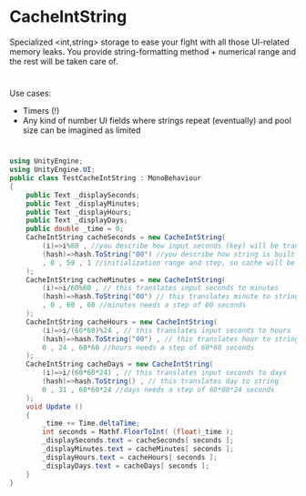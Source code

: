 # CacheIntString
Specialized <int,string> storage to ease your fight with all those UI-related memory leaks. You provide string-formatting method + numerical range and the rest will be taken care of.
#
Use cases:
- Timers (!)
- Any kind of number UI fields where strings repeat (eventually) and pool size can be imagined as limited
#
```C#
using UnityEngine;
using UnityEngine.UI;
public class TestCacheIntString : MonoBehaviour
{
    public Text _displaySeconds;
    public Text _displayMinutes;
    public Text _displayHours;
    public Text _displayDays;
    public double _time = 0;
    CacheIntString cacheSeconds = new CacheIntString(
        (i)=>i%60 , //you describe how input seconds (key) will be translated to useful value (hash)
        (hash)=>hash.ToString("00") //you describe how string is built based on given value (hash)
        , 0 , 59 , 1 //initialization range and step, so cache will be warmed up and ready
    );
    CacheIntString cacheMinutes = new CacheIntString(
        (i)=>i/60%60 , // this translates input seconds to minutes
        (hash)=>hash.ToString("00") // this translates minute to string
        , 0 , 60 , 60 //minutes needs a step of 60 seconds
    );
    CacheIntString cacheHours = new CacheIntString(
        (i)=>i/(60*60)%24 , // this translates input seconds to hours
        (hash)=>hash.ToString("00") , // this translates hour to string
        0 , 24 , 60*60 //hours needs a step of 60*60 seconds
    );
    CacheIntString cacheDays = new CacheIntString(
        (i)=>i/(60*60*24) , // this translates input seconds to days
        (hash)=>hash.ToString() , // this translates day to string
        0 , 31 , 60*60*24 //days needs a step of 60*60*24 seconds
    );
    void Update ()
    {
        _time += Time.deltaTime;
        int seconds = Mathf.FloorToInt( (float)_time );
        _displaySeconds.text = cacheSeconds[ seconds ];
        _displayMinutes.text = cacheMinutes[ seconds ];
        _displayHours.text = cacheHours[ seconds ];
        _displayDays.text = cacheDays[ seconds ];
    }
}
```
#
